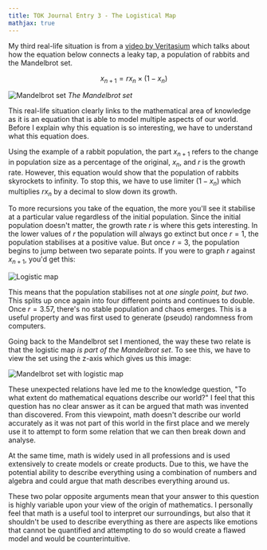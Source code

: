 ```yaml
---
title: TOK Journal Entry 3 - The Logistical Map
mathjax: true
---
```


My third real-life situation is from a [video by Veritasium](https://youtu.be/ovJcsL7vyrk) which talks about how the equation below connects a leaky tap, a population of rabbits and the Mandelbrot set.

$$ \begin{equation*} 	x_{n+1} = rx_{n} \times \left(1-x_{n}\right) \end{equation*} $$

![Mandelbrot set](https://upload.wikimedia.org/wikipedia/commons/2/21/Mandel_zoom_00_mandelbrot_set.jpg)
_The Mandelbrot set_

This real-life situation clearly links to the mathematical area of knowledge as it is an equation that is able to model multiple aspects of our world. Before I explain why this equation is so interesting, we have to understand what this equation does.

Using the example of a rabbit population, the part $x_{n+1}$ refers to the change in population size as a percentage of the original, $x_{n}$, and $r$ is the growth rate. However, this equation would show that the population of rabbits skyrockets to infinity. To stop this, we have to use limiter $(1-x_{n})$ which multiplies $rx_{n}$ by a decimal to slow down its growth.

To more recursions you take of the equation, the more you'll see it stabilise at a particular value regardless of the initial population. Since the initial population doesn't matter, the growth rate $r$ is where this gets interesting. In the lower values of $r$ the population will always go extinct but once $r = 1$, the population stabilises at a positive value. But once $r = 3$, the population begins to jump between two separate points. If you were to graph $r$ against $x_{n+1}$, you'd get this:

![Logistic map](https://upload.wikimedia.org/wikipedia/commons/thumb/5/50/Logistic_Bifurcation_map_High_Resolution.png/1200px-Logistic_Bifurcation_map_High_Resolution.png)

This means that the population stabilises not at _one single point, but two_. This splits up once again into four different points and continues to double. Once $r = 3.57$, there's no stable population and chaos emerges. This is a useful property and was first used to generate (pseudo) randomness from computers.

Going back to the Mandelbrot set I mentioned, the way these two relate is that the logistic map _is part of the Mandelbrot set_. To see this, we have to view the set using the z-axis which gives us this image:

![Mandelbrot set with logistic map](https://notes.manassadasivuni.com/assets/img/tok%203/Mandelbrot%20set%20with%20logistic%20map.png)

These unexpected relations have led me to the knowledge question, "To what extent do mathematical equations describe our world?" I feel that this question has no clear answer as it can be argued that math was invented than discovered. From this viewpoint, math doesn't describe our world accurately as it was not part of this world in the first place and we merely use it to attempt to form some relation that we can then break down and analyse.

At the same time, math is widely used in all professions and is used extensively to create models or create products. Due to this, we have the potential ability to describe everything using a combination of numbers and algebra and could argue that math describes everything around us.

These two polar opposite arguments mean that your answer to this question is highly variable upon your view of the origin of mathematics. I personally feel that math is a useful tool to interpret our surroundings, but also that it shouldn't be used to describe everything as there are aspects like emotions that cannot be quantified and attempting to do so would create a flawed model and would be counterintuitive.